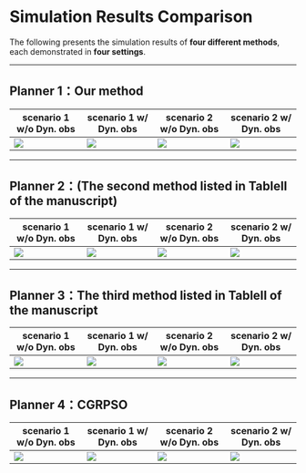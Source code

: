 # Simulation Results Comparison

The following presents the simulation results of **four different methods**, each demonstrated in **four settings**.

---

## Planner 1：Our method
| scenario 1 w/o Dyn. obs | scenario 1 w/ Dyn. obs| scenario 2 w/o Dyn. obs | scenario 2 w/ Dyn. obs |
| ------ | ------ | ------ | ------ |
| ![](gif/proposed_scen1_sta.gif) | ![](gif/proposed_scen1_dyn.gif) | ![](gif/proposed_scen2_sta.gif) | ![](gif/proposed_scen2_dyn.gif) |

---

## Planner 2：(The second method listed in TableII of the manuscript)
| scenario 1 w/o Dyn. obs | scenario 1 w/ Dyn. obs| scenario 2 w/o Dyn. obs | scenario 2 w/ Dyn. obs |
| ------ | ------ | ------ | ------ |
| ![](gif/orca_scen1_sta.gif) | ![](gif/orca_scen1_dyn.gif) | ![](gif/orca_scen2_sta.gif) | ![](gif/orca_scen2_dyn.gif) |

---

## Planner 3：The third method listed in TableII of the manuscript
| scenario 1 w/o Dyn. obs | scenario 1 w/ Dyn. obs| scenario 2 w/o Dyn. obs | scenario 2 w/ Dyn. obs |
| ------ | ------ | ------ | ------ |
| ![](gif/ecbs_scen1_sta.gif) | ![](gif/ecbs_scen1_dyn.gif) | ![](gif/ecbs_scen2_sta.gif) | ![](gif/ecbs_scen2_dyn.gif) |

---

## Planner 4：CGRPSO
| scenario 1 w/o Dyn. obs | scenario 1 w/ Dyn. obs| scenario 2 w/o Dyn. obs | scenario 2 w/ Dyn. obs |
| ------ | ------ | ------ | ------ |
| ![](gif/cgrpso_scen1_sta.gif) | ![](gif/cgrpso_scen1_dyn.gif) | ![](gif/cgrpso_scen2_sta.gif) | ![](gif/cgrpso_scen2_dyn.gif) |
